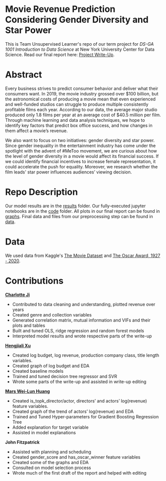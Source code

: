 # Movie Revenue Prediction Considering Gender Diversity and Star Power
This is Team Unsupervised Learner's repo of our term project for *DS-GA 1001 Introduction to Data Science* at New York University Center for Data Science. Read our final report here: [Project Write-Up](https://github.com/mginabluebox/movie_revenue_prediction/blob/master/Project%20Write-Up.pdf). 

# Abstract
Every business strives to predict consumer behavior and deliver what their consumers want. In 2019, the movie industry grossed over $100 billion, but the astronomical costs of producing a movie mean that even experienced and well-funded studios can struggle to produce multiple consistently profitable films each year. According to our data, the average major studio produced only 1.8 films per year at an average cost of $40.5 million per film. Through machine learning and data analysis techniques, we hope to identify key factors that predict box office success, and how changes in them affect a movie’s revenue. 

We also want to focus on two initiatives: gender diversity and star power. Since gender inequality in the entertainment industry has come under the spotlight with the advent of #MeToo movement, we are curious about how the level of gender diversity in a movie would affect its financial success. If we could identify financial incentives to increase female representation, it could accelerate the push for equality. Moreover, we research whether the film leads' star power influences audiences’ viewing decision.

# Repo Description 
Our model results are in the [results](https://github.com/mginabluebox/movie_revenue_prediction/tree/master/results) folder. Our fully-executed jupyter notebooks are in the [code](https://github.com/mginabluebox/movie_revenue_prediction/tree/master/code) folder. All plots in our final report can be found in [graphs](https://github.com/mginabluebox/movie_revenue_prediction/tree/master/graphs). Final data and files from our preprocessing step can be found in [data](https://github.com/mginabluebox/movie_revenue_prediction/tree/master/data).

# Data 
We used data from Kaggle's [The Movie Dataset](https://www.kaggle.com/rounakbanik/the-movies-dataset) and [The Oscar Award, 1927 - 2020](https://www.kaggle.com/unanimad/the-oscar-award).

# Contributions
[**Charlotte Ji**](https://www.github.com/mginabluebox)
* Contributed to data cleaning and understanding, plotted revenue over years
* Created genre and collection variables 
* Generated correlation matrix, mutual information and VIFs and their plots and tables
* Built and tuned OLS, ridge regression and random forest models 
* Interpreted model results and wrote respective parts of the write-up 

[**Hengjiali Xu**](https://www.github.com/HengjialiXu)
* Created log budget, log revenue, production company class, title length variables.
* Created graph of log budget and EDA
* Created baseline models
* Trained and tuned decision tree regressor and SVR 
* Wrote some parts of the write-up and assisted in write-up editing

[**Mars Wei-Lun Huang**](https://github.com/ntu519198)
* Created is_topk_director/actor, directors’ and actors’ log(revenue) feature variables.
* Created graph of the trend of actors’ log(revenue) and EDA
* Trained and Tuned Hyper-parameters for Gradient Boosting Regression Tree
* Added explanation for target variable
* Assisted in model explanations

**John Fitzpatrick**
* Assisted with planning and scheduling
* Created gender_score and has_oscar_winner feature variables
* Created some of the graphs and EDA
* Consulted on model selection process
* Wrote much of the first draft of the report and helped with editing







